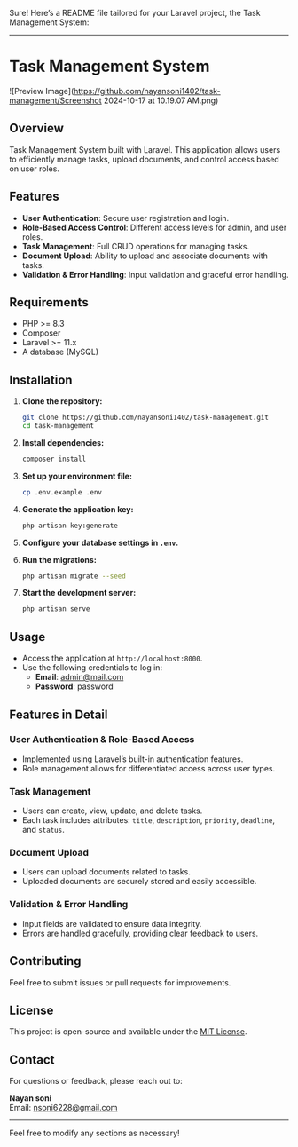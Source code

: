 Sure! Here’s a README file tailored for your Laravel project, the Task Management System:

---

#  Task Management System
![Preview Image](https://github.com/nayansoni1402/task-management/Screenshot 2024-10-17 at 10.19.07 AM.png)

## Overview

Task Management System built with Laravel. This application allows users to efficiently manage tasks, upload documents, and control access based on user roles.

## Features

- **User Authentication**: Secure user registration and login.
- **Role-Based Access Control**: Different access levels for admin, and user roles.
- **Task Management**: Full CRUD operations for managing tasks.
- **Document Upload**: Ability to upload and associate documents with tasks.
- **Validation & Error Handling**: Input validation and graceful error handling.

## Requirements

- PHP >= 8.3
- Composer
- Laravel >= 11.x
- A database (MySQL)

## Installation

1. **Clone the repository:**
   ```bash
   git clone https://github.com/nayansoni1402/task-management.git
   cd task-management
   ```

2. **Install dependencies:**
   ```bash
   composer install
   ```

3. **Set up your environment file:**
   ```bash
   cp .env.example .env
   ```

4. **Generate the application key:**
   ```bash
   php artisan key:generate
   ```

5. **Configure your database settings in `.env`.**

6. **Run the migrations:**
   ```bash
   php artisan migrate --seed
   ```

7. **Start the development server:**
   ```bash
   php artisan serve
   ```

## Usage

- Access the application at `http://localhost:8000`.
- Use the following credentials to log in:
  - **Email**: admin@mail.com
  - **Password**: password

## Features in Detail

### User Authentication & Role-Based Access
- Implemented using Laravel’s built-in authentication features.
- Role management allows for differentiated access across user types.

### Task Management
- Users can create, view, update, and delete tasks.
- Each task includes attributes: `title`, `description`, `priority`, `deadline`, and `status`.

### Document Upload
- Users can upload documents related to tasks.
- Uploaded documents are securely stored and easily accessible.

### Validation & Error Handling
- Input fields are validated to ensure data integrity.
- Errors are handled gracefully, providing clear feedback to users.

## Contributing

Feel free to submit issues or pull requests for improvements.

## License

This project is open-source and available under the [MIT License](LICENSE).

## Contact

For questions or feedback, please reach out to:

**Nayan soni**  
Email: [nsoni6228@gmail.com](mailto:nsoni6228@gmail.com)

---

Feel free to modify any sections as necessary!